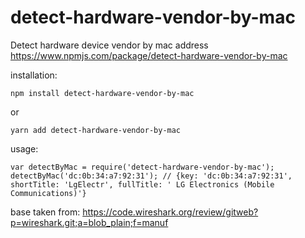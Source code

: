 # detect-hardware-vendor-by-mac
Detect hardware device vendor by mac address
https://www.npmjs.com/package/detect-hardware-vendor-by-mac

installation:

`npm install detect-hardware-vendor-by-mac`

or
 
`yarn add detect-hardware-vendor-by-mac`

usage: 
 
`var detectByMac = require('detect-hardware-vendor-by-mac');
detectByMac('dc:0b:34:a7:92:31'); // {key: 'dc:0b:34:a7:92:31', shortTitle: 'LgElectr', fullTitle: ' LG Electronics (Mobile Communications)'}`
  
base taken from:
https://code.wireshark.org/review/gitweb?p=wireshark.git;a=blob_plain;f=manuf